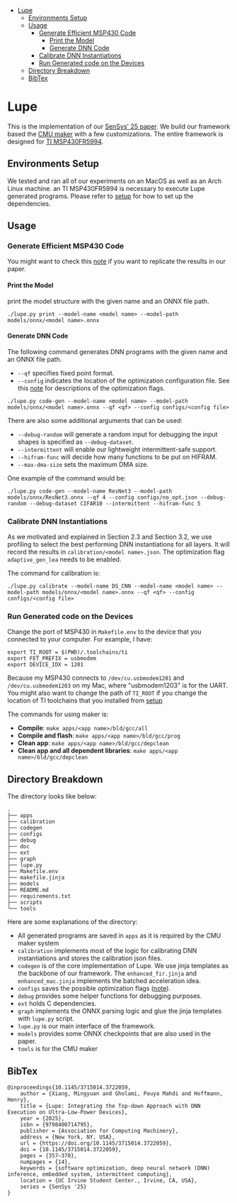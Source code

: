 - [Lupe](#lupe)
  - [Environments Setup](#environments-setup)
  - [Usage](#usage)
    - [Generate Efficient MSP430 Code](#generate-efficient-msp430-code)
      - [Print the Model](#print-the-model)
      - [Generate DNN Code](#generate-dnn-code)
    - [Calibrate DNN Instantiations](#calibrate-dnn-instantiations)
    - [Run Generated code on the Devices](#run-generated-code-on-the-devices)
  - [Directory Breakdown](#directory-breakdown)
  - [BibTex](#bibtex)

# Lupe

This is the implementation of our [SenSys' 25 paper](https://dl.acm.org/doi/10.1145/3715014.3722059).
We build our framework based the [CMU maker](https://github.com/CMUAbstract/maker)
with a few customizations. The entire framework is designed for
[TI MSP430FR5994](https://www.ti.com/product/MSP430FR5994?utm_source=google&utm_medium=cpc&utm_campaign=epd-msp-null-44700045336317329_prodfolderdynamic-cpc-pf-google-ww_en_int&utm_content=prodfolddynamic&ds_k=DYNAMIC+SEARCH+ADS&DCM=yes&gclsrc=aw.ds&gad_source=1&gad_campaignid=7213436380&gbraid=0AAAAAC068F1zXtw5KpqBzmPtCc1XNTKmd&gclid=Cj0KCQjw5ubABhDIARIsAHMighYdV1m00bnPcnf-G_YDguCZHepmlfUrIGs9HYlGR-1VxJP3FZ2lm34aAvwvEALw_wcB).

## Environments Setup

We tested and ran all of our experiments on an MacOS as well as an Arch Linux machine.
an TI MSP430FR5994 is necessary to execute Lupe generated programs. Please refer to
[setup](doc/setup.md) for how to set up the dependencies.

## Usage

### Generate Efficient MSP430 Code

You might want to check this [note](doc/notes_for_exp.md) if you want to
replicate the results in our paper.

#### Print the Model

print the model structure with the given name and an ONNX file path.

```
./lupe.py print --model-name <model name> --model-path models/onnx/<model name>.onnx
```

#### Generate DNN Code

The following command generates DNN programs with the given name and an ONNX file path.

+ `--qf` specifies fixed point format.
+ `--config` indicates the location of the optimization configuration file.
  See this [note](doc/config.md) for descriptions of the optimization flags.

```
./lupe.py code-gen --model-name <model name> --model-path models/onnx/<model name>.onnx --qf <qf> --config configs/<config file>
```

There are also some additional arguments that can be used:

+ `--debug-random` will generate a random input for debugging the input shapes
  is specified as `--debug-dataset`.
+ `--intermittent` will enable our lightweight intermittent-safe support.
+ `--hifram-func` will decide how many functions to be put on HIFRAM.
+ `--max-dma-size` sets the maximum DMA size.

One example of the command would be:

```
./lupe.py code-gen --model-name ResNet3 --model-path models/onnx/ResNet3.onnx --qf 4 --config configs/no_opt.json --debug-random --debug-dataset CIFAR10 --intermittent --hifram-func 5
```

### Calibrate DNN Instantiations

As we motivated and explained in Section 2.3 and Section 3.2, we use profiling
to select the best performing DNN instantiations for all layers. It will record
the results in `calibration/<model name>.json`. The optimization flag `adaptive_gen_lea`
needs to be enabled.

The command for calibration is:

```
./lupe.py calibrate --model-name DS_CNN --model-name <model name> --model-path models/onnx/<model name>.onnx --qf <qf> --config configs/<config file>
```

### Run Generated code on the Devices

Change the port of MSP430 in `Makefile.env` to the device that you connected
to your computer. For example, I have:

```
export TI_ROOT = $(PWD)/.toolchains/ti
export FET_PREFIX = usbmodem
export DEVICE_IDX = 1201
```

Because my MSP430 connects to `/dev/cu.usbmodem1201` and `/dev/cu.usbmodem1203`
on my Mac, where "usbmodem1203" is for the UART. You might also want to change
the path of `TI_ROOT` if you change the location of TI toolchains that you
installed from [setup](#environments-setup)

The commands for using maker is:

+ **Compile**: `make apps/<app name>/bld/gcc/all`
+ **Compile and flash**: `make apps/<app name>/bld/gcc/prog`
+ **Clean app**: `make apps/<app name>/bld/gcc/depclean`
+ **Clean app and all dependent libraries**: `make apps/<app name>/bld/gcc/depclean`

## Directory Breakdown

The directory looks like below:

```
.
├── apps
├── calibration
├── codegen
├── configs
├── debug
├── doc
├── ext
├── graph
├── lupe.py
├── Makefile.env
├── makefile.jinja
├── models
├── README.md
├── requirements.txt
├── scripts
└── tools
```

Here are some explanations of the directory:

+ All generated programs are saved in `apps` as it is required by the CMU maker system
+ `calibration` implements most of the logic for calibrating DNN instantiations and
  stores the calibration json files.
+ `codegen` is of the core implementation of Lupe. We use jinja templates as the
  backbone of our framework. The `enhanced_fir.jinja` and `enhanced_mac.jinja`
  implements the batched acceleration idea.
+ `configs` saves the possible optimization flags ([note](doc/config.md)).
+ `debug` provides some helper functions for debugging purposes.
+ `ext` holds C dependencies.
+ `graph` implements the ONNX parsing logic and glue the jinja templates with `lupe.py`
  script.
+ `lupe.py` is our main interface of the framework.
+ `models` provides some ONNX checkpoints that are also used in the paper.
+ `tools` is for the CMU maker

## BibTex

```
@inproceedings{10.1145/3715014.3722059,
    author = {Xiang, Mingyuan and Gholami, Pouya Mahdi and Hoffmann, Henry},
    title = {Lupe: Integrating the Top-down Approach with DNN Execution on Ultra-Low-Power Devices},
    year = {2025},
    isbn = {9798400714795},
    publisher = {Association for Computing Machinery},
    address = {New York, NY, USA},
    url = {https://doi.org/10.1145/3715014.3722059},
    doi = {10.1145/3715014.3722059},
    pages = {357–370},
    numpages = {14},
    keywords = {software optimization, deep neural network (DNN) inference, embedded system, intermittent computing},
    location = {UC Irvine Student Center., Irvine, CA, USA},
    series = {SenSys '25}
}
```


